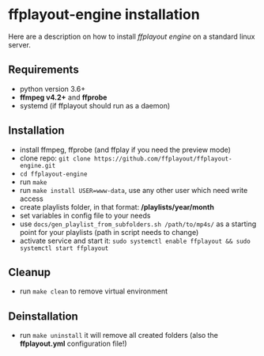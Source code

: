 **ffplayout-engine installation**
================

Here are a description on how to install *ffplayout engine* on a standard linux server.

Requirements
-----
- python version 3.6+
- **ffmpeg v4.2+** and **ffprobe**
- systemd (if ffplayout should run as a daemon)

Installation
-----
- install ffmpeg, ffprobe (and ffplay if you need the preview mode)
- clone repo: `git clone https://github.com/ffplayout/ffplayout-engine.git`
- `cd ffplayout-engine`
- run `make`
- run `make install USER=www-data`, use any other user which need write access
- create playlists folder, in that format: **/playlists/year/month**
- set variables in config file to your needs
- use `docs/gen_playlist_from_subfolders.sh /path/to/mp4s/` as a starting point for your playlists (path in script needs to change)
- activate service and start it: `sudo systemctl enable ffplayout && sudo systemctl start ffplayout`

Cleanup
-----
- run `make clean` to remove virtual environment

Deinstallation
-----
- run `make uninstall` it will remove all created folders (also the **ffplayout.yml** configuration file!)
